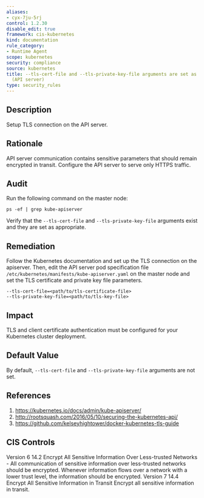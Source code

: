 ```yaml
---
aliases:
- cyx-7ju-5rj
control: 1.2.30
disable_edit: true
framework: cis-kubernetes
kind: documentation
rule_category:
- Runtime Agent
scope: kubernetes
security: compliance
source: kubernetes
title: --tls-cert-file and --tls-private-key-file arguments are set as appropriate
  (API server)
type: security_rules
---
```


## Description

Setup TLS connection on the API server.

## Rationale

API server communication contains sensitive parameters that should remain encrypted in transit. Configure the API server to serve only HTTPS traffic.

## Audit

Run the following command on the master node:
```
ps -ef | grep kube-apiserver
```
Verify that the `--tls-cert-file` and `--tls-private-key-file` arguments exist and they are set as appropriate.

## Remediation

Follow the Kubernetes documentation and set up the TLS connection on the apiserver. Then, edit the API server pod specification file `/etc/kubernetes/manifests/kube-apiserver.yaml` on the master node and set the TLS certificate and private key file parameters. 
```
--tls-cert-file=<path/to/tls-certificate-file> 
--tls-private-key-file=<path/to/tls-key-file>
```

## Impact

TLS and client certificate authentication must be configured for your Kubernetes cluster deployment.

## Default Value

By default, `--tls-cert-file` and `--tls-private-key-file` arguments are not set.

## References

1. https://kubernetes.io/docs/admin/kube-apiserver/ 
2. http://rootsquash.com/2016/05/10/securing-the-kubernetes-api/ 
3. https://github.com/kelseyhightower/docker-kubernetes-tls-guide

## CIS Controls

Version 6 14.2 Encrypt All Sensitive Information Over Less-trusted Networks - All communication of sensitive information over less-trusted networks should be encrypted. Whenever information flows over a network with a lower trust level, the information should be encrypted. 
Version 7 14.4 Encrypt All Sensitive Information in Transit Encrypt all sensitive information in transit.
